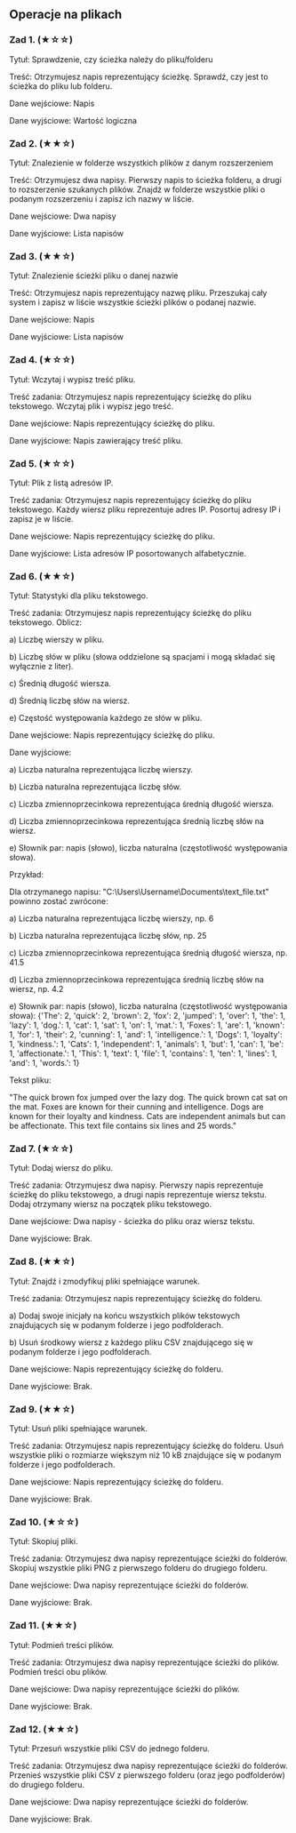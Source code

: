 ## Operacje na plikach

### Zad 1. (★☆☆)

Tytuł: Sprawdzenie, czy ścieżka należy do pliku/folderu

Treść: Otrzymujesz napis reprezentujący ścieżkę. Sprawdź, czy jest to ścieżka do pliku lub folderu.

Dane wejściowe: Napis

Dane wyjściowe: Wartość logiczna

### Zad 2. (★★☆)

Tytuł: Znalezienie w folderze wszystkich plików z danym rozszerzeniem

Treść: Otrzymujesz dwa napisy. Pierwszy napis to ścieżka folderu, a drugi to rozszerzenie szukanych plików. Znajdź w folderze wszystkie pliki o podanym rozszerzeniu i zapisz ich nazwy w liście.

Dane wejściowe: Dwa napisy

Dane wyjściowe: Lista napisów

### Zad 3. (★★☆)

Tytuł: Znalezienie ścieżki pliku o danej nazwie

Treść: Otrzymujesz napis reprezentujący nazwę pliku. Przeszukaj cały system i zapisz w liście wszystkie ścieżki plików o podanej nazwie.

Dane wejściowe: Napis

Dane wyjściowe: Lista napisów

### Zad 4. (★☆☆)

Tytuł: Wczytaj i wypisz treść pliku.

Treść zadania: Otrzymujesz napis reprezentujący ścieżkę do pliku tekstowego. Wczytaj plik i wypisz jego treść.

Dane wejściowe: Napis reprezentujący ścieżkę do pliku.

Dane wyjściowe: Napis zawierający treść pliku.

### Zad 5. (★☆☆)

Tytuł: Plik z listą adresów IP.

Treść zadania: Otrzymujesz napis reprezentujący ścieżkę do pliku tekstowego. Każdy wiersz pliku reprezentuje adres IP. Posortuj adresy IP i zapisz je w liście.

Dane wejściowe: Napis reprezentujący ścieżkę do pliku.

Dane wyjściowe: Lista adresów IP posortowanych alfabetycznie.

### Zad 6. (★★☆)

Tytuł: Statystyki dla pliku tekstowego.

Treść zadania: Otrzymujesz napis reprezentujący ścieżkę do pliku tekstowego. Oblicz:

a) Liczbę wierszy w pliku.

b) Liczbę słów w pliku (słowa oddzielone są spacjami i mogą składać się wyłącznie z liter).

c) Średnią długość wiersza.

d) Średnią liczbę słów na wiersz.

e) Częstość występowania każdego ze słów w pliku.

Dane wejściowe: Napis reprezentujący ścieżkę do pliku.

Dane wyjściowe:

a) Liczba naturalna reprezentująca liczbę wierszy.

b) Liczba naturalna reprezentująca liczbę słów.

c) Liczba zmiennoprzecinkowa reprezentująca średnią długość wiersza.

d) Liczba zmiennoprzecinkowa reprezentująca średnią liczbę słów na wiersz.

e) Słownik par: napis (słowo), liczba naturalna (częstotliwość występowania słowa). 

Przykład:

Dla otrzymanego napisu: "C:\Users\Username\Documents\text_file.txt" powinno zostać zwrócone:

a) Liczba naturalna reprezentująca liczbę wierszy, np. 6

b) Liczba naturalna reprezentująca liczbę słów, np. 25

c) Liczba zmiennoprzecinkowa reprezentująca średnią długość wiersza, np. 41.5

d) Liczba zmiennoprzecinkowa reprezentująca średnią liczbę słów na wiersz, np. 4.2

e) Słownik par: napis (słowo), liczba naturalna (częstotliwość występowania słowa): {'The': 2, 'quick': 2, 'brown': 2, 'fox': 2, 'jumped': 1, 'over': 1, 'the': 1, 'lazy': 1, 'dog.': 1, 'cat': 1, 'sat': 1, 'on': 1, 'mat.': 1, 'Foxes': 1, 'are': 1, 'known': 1, 'for': 1, 'their': 2, 'cunning': 1, 'and': 1, 'intelligence.': 1, 'Dogs': 1, 'loyalty': 1, 'kindness.': 1, 'Cats': 1, 'independent': 1, 'animals': 1, 'but': 1, 'can': 1, 'be': 1, 'affectionate.': 1, 'This': 1, 'text': 1, 'file': 1, 'contains': 1, 'ten': 1, 'lines': 1, 'and': 1, 'words.': 1}

Tekst pliku:

"The quick brown fox jumped over the lazy dog.
The quick brown cat sat on the mat.
Foxes are known for their cunning and intelligence.
Dogs are known for their loyalty and kindness.
Cats are independent animals but can be affectionate.
This text file contains six lines and 25 words."

### Zad 7. (★☆☆)

Tytuł: Dodaj wiersz do pliku.

Treść zadania: Otrzymujesz dwa napisy. Pierwszy napis reprezentuje ścieżkę do pliku tekstowego, a drugi napis reprezentuje wiersz tekstu. Dodaj otrzymany wiersz na początek pliku tekstowego.

Dane wejściowe: Dwa napisy - ścieżka do pliku oraz wiersz tekstu.

Dane wyjściowe: Brak.

### Zad 8. (★★☆)

Tytuł: Znajdź i zmodyfikuj pliki spełniające warunek.

Treść zadania: Otrzymujesz napis reprezentujący ścieżkę do folderu.

a) Dodaj swoje inicjały na końcu wszystkich plików tekstowych znajdujących się w podanym folderze i jego podfolderach.

b) Usuń środkowy wiersz z każdego pliku CSV znajdującego się w podanym folderze i jego podfolderach.

Dane wejściowe: Napis reprezentujący ścieżkę do folderu.

Dane wyjściowe: Brak.

### Zad 9. (★★☆)

Tytuł: Usuń pliki spełniające warunek.

Treść zadania: Otrzymujesz napis reprezentujący ścieżkę do folderu. Usuń wszystkie pliki o rozmiarze większym niż 10 kB znajdujące się w podanym folderze i jego podfolderach.

Dane wejściowe: Napis reprezentujący ścieżkę do folderu.

Dane wyjściowe: Brak.

### Zad 10. (★☆☆)

Tytuł: Skopiuj pliki.

Treść zadania: Otrzymujesz dwa napisy reprezentujące ścieżki do folderów. Skopiuj wszystkie pliki PNG z pierwszego folderu do drugiego folderu.

Dane wejściowe: Dwa napisy reprezentujące ścieżki do folderów.

Dane wyjściowe: Brak.

### Zad 11.  (★★☆)

Tytuł: Podmień treści plików.

Treść zadania: Otrzymujesz dwa napisy reprezentujące ścieżki do plików. Podmień treści obu plików.

Dane wejściowe: Dwa napisy reprezentujące ścieżki do plików.

Dane wyjściowe: Brak.

### Zad 12. (★★☆)

Tytuł: Przesuń wszystkie pliki CSV do jednego folderu.

Treść zadania: Otrzymujesz dwa napisy reprezentujące ścieżki do folderów. Przenieś wszystkie pliki CSV z pierwszego folderu (oraz jego podfolderów) do drugiego folderu.

Dane wejściowe: Dwa napisy reprezentujące ścieżki do folderów.

Dane wyjściowe: Brak.
